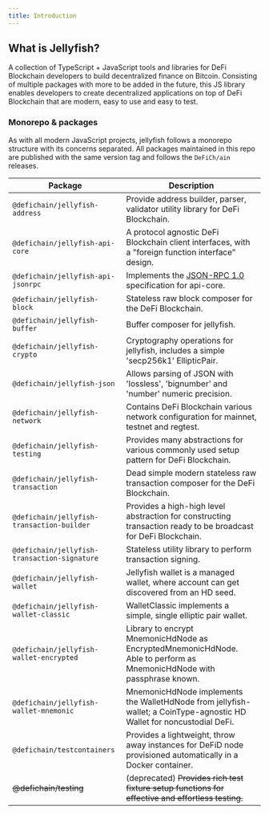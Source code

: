 ```yaml
---
title: Introduction
---
```


## What is Jellyfish?

A collection of TypeScript + JavaScript tools and libraries for DeFi Blockchain developers to build decentralized
finance on Bitcoin. Consisting of multiple packages with more to be added in the future, this JS library enables
developers to create decentralized applications on top of DeFi Blockchain that are modern, easy to use and easy to
test.

### Monorepo & packages

As with all modern JavaScript projects, jellyfish follows a monorepo structure with its concerns separated. All packages
maintained in this repo are published with the same version tag and follows the `DeFiCh/ain` releases.

| Package                                      | Description                                                                                                            |
| -------------------------------------------- | ---------------------------------------------------------------------------------------------------------------------- |
| `@defichain/jellyfish-address`               | Provide address builder, parser, validator utility library for DeFi Blockchain.                                        |
| `@defichain/jellyfish-api-core`              | A protocol agnostic DeFi Blockchain client interfaces, with a "foreign function interface" design.                     |
| `@defichain/jellyfish-api-jsonrpc`           | Implements the [JSON-RPC 1.0](https://www.jsonrpc.org/specification_v1) specification for api-core.                    |
| `@defichain/jellyfish-block`                 | Stateless raw block composer for the DeFi Blockchain.                                                                  |
| `@defichain/jellyfish-buffer`                | Buffer composer for jellyfish.                                                                                         |
| `@defichain/jellyfish-crypto`                | Cryptography operations for jellyfish, includes a simple 'secp256k1' EllipticPair.                                     |
| `@defichain/jellyfish-json`                  | Allows parsing of JSON with 'lossless', 'bignumber' and 'number' numeric precision.                                    |
| `@defichain/jellyfish-network`               | Contains DeFi Blockchain various network configuration for mainnet, testnet and regtest.                               |
| `@defichain/jellyfish-testing`               | Provides many abstractions for various commonly used setup pattern for DeFi Blockchain.                                |
| `@defichain/jellyfish-transaction`           | Dead simple modern stateless raw transaction composer for the DeFi Blockchain.                                         |
| `@defichain/jellyfish-transaction-builder`   | Provides a high-high level abstraction for constructing transaction ready to be broadcast for DeFi Blockchain.         |
| `@defichain/jellyfish-transaction-signature` | Stateless utility library to perform transaction signing.                                                              |
| `@defichain/jellyfish-wallet`                | Jellyfish wallet is a managed wallet, where account can get discovered from an HD seed.                                |
| `@defichain/jellyfish-wallet-classic`        | WalletClassic implements a simple, single elliptic pair wallet.                                                        |
| `@defichain/jellyfish-wallet-encrypted`      | Library to encrypt MnemonicHdNode as EncryptedMnemonicHdNode. Able to perform as MnemonicHdNode with passphrase known. |
| `@defichain/jellyfish-wallet-mnemonic`       | MnemonicHdNode implements the WalletHdNode from jellyfish-wallet; a CoinType-agnostic HD Wallet for noncustodial DeFi. |
| `@defichain/testcontainers`                  | Provides a lightweight, throw away instances for DeFiD node provisioned automatically in a Docker container.           |
| ~~@defichain/testing~~                       | (deprecated) ~~Provides rich test fixture setup functions for effective and effortless testing.~~                      |
